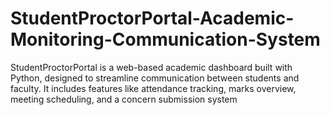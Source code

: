 # StudentProctorPortal-Academic-Monitoring-Communication-System
StudentProctorPortal is a web-based academic dashboard built with Python, designed to streamline communication between students and faculty. It includes features like attendance tracking, marks overview, meeting scheduling, and a concern submission system
